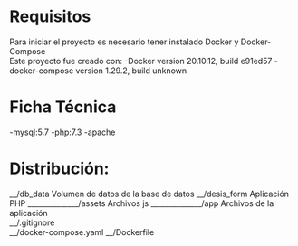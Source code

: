 # Requisitos
Para iniciar el proyecto es necesario tener instalado Docker y Docker-Compose <br>
Este proyecto fue creado con:
-Docker version 20.10.12, build e91ed57
-docker-compose version 1.29.2, build unknown

# Ficha Técnica
-mysql:5.7 
-php:7.3
-apache

# Distribución:

__/db_data								Volumen de datos de la base de datos
__/desis_form							Aplicación PHP
______________/assets					Archivos js	
______________/app						Archivos de la aplicación	
__/.gitignore								
__/docker-compose.yaml
__/Dockerfile

